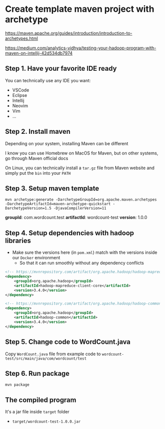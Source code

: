# Create template maven project with archetype

https://maven.apache.org/guides/introduction/introduction-to-archetypes.html

https://medium.com/analytics-vidhya/testing-your-hadoop-program-with-maven-on-intellij-42d534db7974

## Step 1. Have your favorite IDE ready

You can technically use any IDE you want:

- VSCode
- Eclipse
- Intellij
- Neovim
- Vim
- ...

## Step 2. Install maven

Depending on your system, installing Maven can be different

I know you can use Homebrew on MacOS for Maven, but on other systems, go through Maven official docs

On Linux, you can technically install a `tar.gz` file from Maven website and simply put the `bin` into your `PATH`

## Step 3. Setup maven template

```
mvn archetype:generate -DarchetypeGroupId=org.apache.maven.archetypes -DarchetypeArtifactId=maven-archetype-quickstart -DarchetypeVersion=1.5 -DjavaCompilerVersion=11
```

**groupId**: com.wordcount.test
**artifactId**: wordcount-test
**version**: 1.0.0

## Step 4. Setup dependencies with hadoop libraries

- Make sure the versions here (in `pom.xml`) match with the versions inside our `Docker` environment
  - So that it can run smoothly without any dependency conflicts

```xml
<!-- https://mvnrepository.com/artifact/org.apache.hadoop/hadoop-mapreduce-client-core -->
<dependency>
    <groupId>org.apache.hadoop</groupId>
    <artifactId>hadoop-mapreduce-client-core</artifactId>
    <version>3.4.0</version>
</dependency>

<!-- https://mvnrepository.com/artifact/org.apache.hadoop/hadoop-common -->
<dependency>
    <groupId>org.apache.hadoop</groupId>
    <artifactId>hadoop-common</artifactId>
    <version>3.4.0</version>
</dependency>
```

## Step 5. Change code to WordCount.java

Copy `WordCount.java` file from example code to `wordcount-test/src/main/java/com/wordcount/test`

## Step 6. Run package

```
mvn package
```

## The compiled program

It's a jar file inside `target` folder

- `target/wordcount-test-1.0.0.jar`
